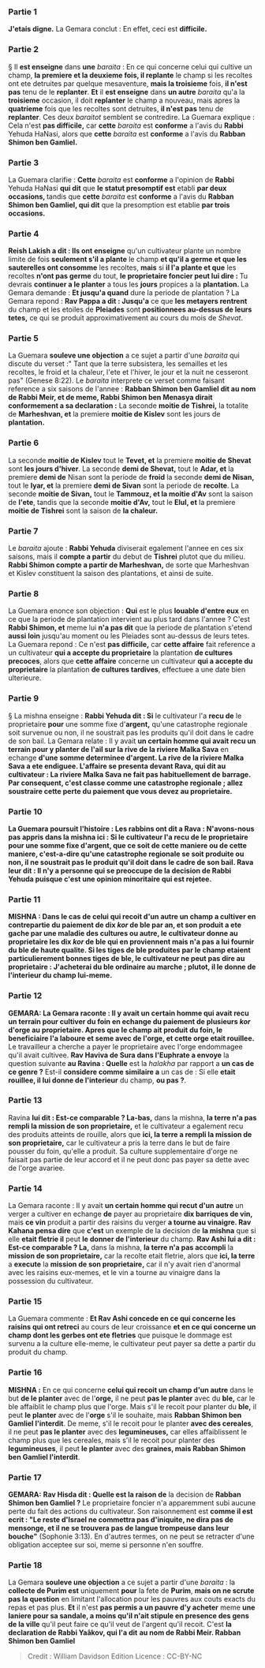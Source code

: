 
### Partie 1
<b>J'etais digne.</b> La Gemara conclut : En effet, ceci est <b>difficile.</b>

### Partie 2
§ Il <b>est enseigne</b> dans <b>une</b> <i>baraita</i> : En ce qui concerne celui qui cultive un champ, <b>la premiere et la deuxieme fois, il replante</b> le champ si les recoltes ont ete detruites par quelque mesaventure, <b>mais la troisieme</b> fois, <b>il n'est pas</b> tenu de le <b>replanter</b>. <b>Et</b> il <b>est enseigne</b> dans <b>un autre</b> <i>baraita</i> qu'a la <b>troisieme</b> occasion, il doit <b>replanter</b> le champ a nouveau, mais apres la <b>quatrieme</b> fois que les recoltes sont detruites, <b>il n'est pas</b> tenu de <b>replanter</b>. Ces deux <i>baraitot</i> semblent se contredire. La Guemara explique : Cela n'est <b>pas difficile,</b> car <b>cette</b> <i>baraita</i> est <b>conforme</b> a l'avis du <b>Rabbi</b> Yehuda HaNasi, alors que <b>cette</b> <i>baraita</i> est <b>conforme</b> a l'avis du <b>Rabban Shimon ben Gamliel.</b>

### Partie 3
La Guemara clarifie : <b>Cette</b> <i>baraita</i> est <b>conforme</b> a l'opinion de <b>Rabbi</b> Yehuda HaNasi <b>qui dit</b> que <b>le statut presomptif est</b> etabli <b>par deux occasions, </b> tandis que <b>cette</b> <i>baraita</i> est <b>conforme</b> a l'avis du <b>Rabban Shimon ben Gamliel, qui dit</b> que la presomption est</b> etablie <b>par trois occasions. </b>

### Partie 4
<b>Reish Lakish a dit : Ils ont enseigne</b> qu'un cultivateur plante un nombre limite de fois <b>seulement s'il a plante</b> le champ <b>et qu'il a germe et que les sauterelles ont consomme</b> les recoltes, <b>mais</b> si <b>il l'a plante et que</b> les recoltes <b>n'ont pas germe</b> du tout, <b>le proprietaire foncier peut lui dire : </b> Tu devrais <b>continuer a le planter</b> a tous les <b>jours</b> propices a la <b>plantation. </b> La Gemara demande : <b>Et jusqu'a quand</b> dure la periode de plantation ? La Gemara repond : <b>Rav Pappa a dit : Jusqu'a</b> ce que <b>les metayers rentrent</b> du champ et</b> les etoiles de <b>Pleiades</b> sont <b>positionnees au-dessus de leurs tetes,</b> ce qui se produit approximativement au cours du mois de <i>Shevat</i>.

### Partie 5
La Guemara <b>souleve une objection</b> a ce sujet a partir d'une <i>baraita</i> qui discute du verset :" Tant que la terre subsistera, les semailles et les recoltes, le froid et la chaleur, l'ete et l'hiver, le jour et la nuit ne cesseront pas" (Genese 8:22). Le <i>baraita</i> interprete ce verset comme faisant reference a six saisons de l'annee : <b>Rabban Shimon ben Gamliel dit au nom de Rabbi Meir, et de meme, Rabbi Shimon ben Menasya dirait conformement a sa declaration :</b> La seconde <b>moitie de Tishrei,</b> la totalite de <b>Marheshvan, et</b> la premiere <b>moitie de Kislev</b> sont les jours de <b>plantation.</b>

### Partie 6
La seconde <b>moitie de Kislev</b> tout le <b>Tevet, et</b> la premiere <b>moitie de Shevat</b> sont <b>les jours d'hiver</b>. La seconde <b>demi de Shevat,</b> tout le <b>Adar, et</b> la premiere <b>demi de</b> Nisan sont la periode de <b>froid</b> la seconde <b>demi de Nisan,</b> tout le <b>Iyar, et</b> la premiere <b>demi de Sivan</b> sont la periode de <b>recolte</b>. La seconde <b>moitie de Sivan,</b> tout le <b>Tammouz, et la moitie d'Av</b> sont la saison de <b>l'ete</b>, tandis que la seconde <b>moitie d'Av,</b> tout le <b>Elul, et</b> la premiere <b>moitie de Tishrei</b> sont la saison de <b>la chaleur.</b>

### Partie 7
Le <i>baraita</i> ajoute : <b>Rabbi Yehuda</b> diviserait egalement l'annee en ces six saisons, mais il <b>compte a partir</b> du debut de <b>Tishrei</b> plutot que du milieu. <b>Rabbi Shimon compte a partir de Marheshvan,</b> de sorte que Marheshvan et Kislev constituent la saison des plantations, et ainsi de suite.

### Partie 8
La Guemara enonce son objection : <b>Qui</b> est le plus <b>louable d'entre eux</b> en ce que la periode de plantation intervient au plus tard dans l'annee ? C'est <b>Rabbi Shimon, et</b> meme lui <b>n'a pas dit</b> que la periode de plantation s'etend <b>aussi loin</b> jusqu'au moment ou les Pleiades sont au-dessus de leurs tetes. La Guemara repond : Ce n'est <b>pas difficile,</b> car <b>cette affaire</b> fait reference a un cultivateur <b>qui a accepte du proprietaire</b> la plantation <b>de cultures precoces</b>, alors que <b>cette affaire</b> concerne un cultivateur <b>qui a accepte du proprietaire</b> la plantation <b>de cultures tardives</b>, effectuee a une date bien ulterieure.

### Partie 9
§ La mishna enseigne : <b>Rabbi Yehuda dit : Si</b> le cultivateur l'a <b>recu de</b> le proprietaire <b>pour</b> une somme fixe d'<b>argent,</b> qu'une catastrophe regionale soit survenue ou non, il ne soustrait pas les produits qu'il doit dans le cadre de son bail. La Gemara relate : Il y avait <b>un certain homme qui avait recu un terrain pour y planter de l'ail sur la rive de la riviere Malka Sava</b> en echange <b>d'une somme determinee d'<b>argent.</b> La rive de <b>la riviere Malka Sava a ete endiguee.</b> L'affaire <b>se presenta devant Rava,</b> qui <b>dit au</b> cultivateur : <b>La riviere Malka Sava ne fait pas habituellement de barrage.</b> Par consequent, <b>c'est</b> classe comme <b>une catastrophe regionale ; allez soustraire</b> cette perte du paiement que vous devez <b>au</b> proprietaire.

### Partie 10
La Guemara poursuit l'histoire : <b>Les rabbins ont dit a Rava : N'avons-nous pas appris</b> dans la mishna ici : <b>Si</b> le cultivateur <b>l'a recu de</b> le proprietaire <b>pour</b> une somme fixe d'<b>argent, que ce soit de cette</b> maniere ou de <b>cette</b> maniere, c'est-a-dire qu'une catastrophe regionale se soit produite ou non, <b>il ne soustrait pas</b> le produit qu'il doit dans le cadre de <b>son bail.</b> Rava <b>leur dit : Il n'y a personne</b> <b>qui se preoccupe</b> de la decision <b>de Rabbi Yehuda</b> puisque c'est une opinion minoritaire qui est rejetee.

### Partie 11
<strong>MISHNA : </strong>Dans le cas de <b>celui qui recoit d'un autre</b> un champ a cultiver en contrepartie <b>du paiement</b> de <b>dix <i>kor</i> de ble par an, et</b> son produit <b>a ete gache</b> par une maladie des cultures ou autre, le cultivateur <b>donne</b> au proprietaire les dix <i>kor</i> de ble <b>qui en proviennent</b> mais n'a pas a lui fournir du ble de haute qualite. Si les tiges de ble produites par le champ <b>etaient</b> particulierement <b>bonnes</b> tiges de <b>ble,</b> le cultivateur <b>ne peut pas dire au</b> proprietaire : <b>J'acheterai</b> du ble ordinaire <b>au marche ; plutot,</b> il <b>le donne de l'interieur</b> du champ lui-meme.

### Partie 12
<strong>GEMARA:</strong> La Gemara raconte : Il y avait <b>un certain homme qui avait recu un terrain pour</b> cultiver du <b>foin</b> en echange <b>du paiement</b> de plusieurs <b><i>kor</i> d'orge au proprietaire.</b> Apres que le champ ait <b>produit du foin,</b> le beneficiaire <b>l'a laboure et seme</b> avec de l'orge, et cette orge etait rouillee.</b> Le travailleur a cherche a payer le proprietaire avec l'orge endommagee qu'il avait cultivee. <b>Rav Haviva de Sura dans l'Euphrate a envoye</b> la question suivante <b>au Ravina : Quelle</b> est la <i>halakha</i> par rapport a <b>un cas de ce genre ?</b> Est-il <b>considere comme similaire a</b> un cas de : Si elle <b>etait rouillee, il lui donne de l'interieur</b> du champ, <b>ou pas ?</b>.

### Partie 13
Ravina <b>lui dit : Est-ce comparable ? La-bas,</b> dans la mishna, <b>la terre n'a pas rempli la mission de son proprietaire,</b> et le cultivateur a egalement recu des produits atteints de rouille, alors que <b>ici, la terre a rempli la mission de son proprietaire,</b> car le cultivateur a pris la terre dans le but de faire pousser du foin, qu'elle a produit. Sa culture supplementaire d'orge ne faisait pas partie de leur accord et il ne peut donc pas payer sa dette avec de l'orge avariee.

### Partie 14
La Gemara raconte : Il y avait <b>un certain homme qui recut d'un autre</b> un verger a cultiver en echange <b>de</b> payer au proprietaire <b>dix barriques de vin,</b> mais <b>ce vin</b> produit a partir des raisins du verger <b>a tourne au vinaigre. Rav Kahana pensa dire</b> que <b>c'est</b> un exemple de la decision de <b>la mishna</b> que si elle <b>etait fletrie il</b> peut <b>le donner de l'interieur</b> du champ. <b>Rav Ashi lui a dit : Est-ce comparable ? La,</b> dans la mishna, <b>la terre n'a pas accompli</b> la <b>mission de son proprietaire,</b> car la recolte etait fletrie, alors que <b>ici, la terre</b> a <b>execute</b> la <b>mission de son proprietaire,</b> car il n'y avait rien d'anormal avec les raisins eux-memes, et le vin a tourne au vinaigre dans la possession du cultivateur.

### Partie 15
La Guemara commente : <b>Et Rav Ashi concede en ce qui concerne les raisins qui ont retreci</b> au cours de leur croissance <b>et en ce qui concerne un champ dont les gerbes ont ete fletries</b> que puisque le dommage est survenu a la culture elle-meme, le cultivateur peut payer sa dette a partir du produit du champ.

### Partie 16
<strong>MISHNA :</strong> En ce qui concerne <b>celui qui recoit un champ d'un autre</b> dans le but <b>de le planter</b> avec de l'<b>orge,</b> il ne peut <b>pas le planter</b> avec du <b>ble,</b> car le ble affaiblit le champ plus que l'orge. Mais s'il le recoit pour planter du <b>ble,</b> il peut <b>le planter</b> avec de l'<b>orge</b> s'il le souhaite, mais <b>Rabban Shimon ben Gamliel l'interdit</b>. De meme, s'il le recoit pour le planter <b>avec des cereales</b>, il ne peut <b>pas le planter</b> avec des <b>legumineuses,</b> car elles affaiblissent le champ plus que les cereales, mais s'il le recoit pour planter des <b>legumineuses</b>, il peut <b>le planter</b> avec des <b>graines, mais Rabban Shimon ben Gamliel l'interdit</b>.

### Partie 17
<strong>GEMARA:</strong> <b>Rav Hisda dit : Quelle est la raison de</b> la decision de <b>Rabban Shimon ben Gamliel ?</b> Le proprietaire foncier n'a apparemment subi aucune perte du fait des actions du cultivateur. Son raisonnement est <b>comme il est ecrit : "Le reste d'Israel ne commettra pas d'iniquite, ne dira pas de mensonge, et il ne se trouvera pas de langue trompeuse dans leur bouche"</b> (Sophonie 3:13). En d'autres termes, on ne peut se retracter d'une obligation acceptee sur soi, meme si personne n'en souffre.

### Partie 18
La Gemara <b>souleve une objection</b> a ce sujet a partir d'une <i>baraita</i> : la <b>collecte de Purim est</b> uniquement <b>pour</b> la fete de <b>Purim</b>, <b>mais on ne scrute pas la question</b> en limitant l'allocation pour les pauvres aux couts exacts du repas et pas plus. <b>Et</b> il n'est <b>pas permis a un pauvre d'y acheter</b> meme <b>une laniere pour sa sandale, a moins qu'il n'ait stipule en presence des gens de la ville</b> qu'il peut faire ce qu'il veut de l'argent qu'il recoit. C'est <b>la declaration de Rabbi Yaâkov, qui l'a dit</b> <b>au nom de Rabbi Meir. Rabban Shimon ben Gamliel</b>

>Credit : William Davidson Edition
>Licence : CC-BY-NC